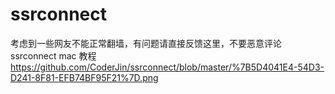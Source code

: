 # ssrconnect
考虑到一些网友不能正常翻墙，有问题请直接反馈这里，不要恶意评论
ssrconnect mac 教程
https://github.com/CoderJin/ssrconnect/blob/master/%7B5D4041E4-54D3-D241-8F81-EFB74BF95F21%7D.png
